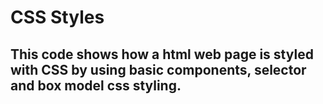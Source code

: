 # CSS Styles

## This code shows how a html web page is styled with CSS by using basic components, selector and box model css styling.
